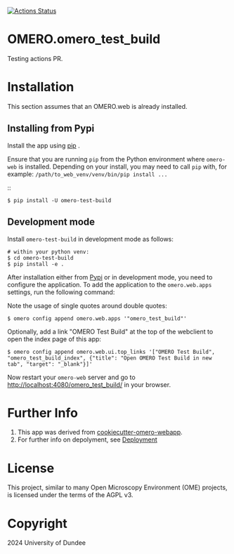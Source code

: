 
[![Actions Status](https://github.com/will-moore/omero-test-build/workflows/OMERO/badge.svg)](https://github.com/will-moore/omero-test-build/actions)


OMERO.omero_test_build
==================================

Testing actions PR.

Installation
============

This section assumes that an OMERO.web is already installed.

Installing from Pypi
--------------------

Install the app using [pip](<https://pip.pypa.io/en/stable/>) .

Ensure that you are running ``pip`` from the Python environment
where ``omero-web`` is installed. Depending on your install, you may need to
call ``pip`` with, for example: ``/path/to_web_venv/venv/bin/pip install ...``

::

    $ pip install -U omero-test-build


Development mode
----------------

Install `omero-test-build` in development mode as follows:

    # within your python venv:
    $ cd omero-test-build
    $ pip install -e .

After installation either from [Pypi](https://pypi.org/) or in development mode, you need to configure the application.
To add the application to the `omero.web.apps` settings, run the following command:

Note the usage of single quotes around double quotes:

    $ omero config append omero.web.apps '"omero_test_build"'

Optionally, add a link "OMERO Test Build" at the top of the webclient to
open the index page of this app:

    $ omero config append omero.web.ui.top_links '["OMERO Test Build", "omero_test_build_index", {"title": "Open OMERO Test Build in new tab", "target": "_blank"}]'


Now restart your `omero-web` server and go to
<http://localhost:4080/omero_test_build/> in your browser.


Further Info
============

1. This app was derived from [cookiecutter-omero-webapp](https://github.com/ome/cookiecutter-omero-webapp).
2. For further info on depolyment, see [Deployment](https://docs.openmicroscopy.org/latest/omero/developers/Web/Deployment.html)


License
=======

This project, similar to many Open Microscopy Environment (OME) projects, is
licensed under the terms of the AGPL v3.


Copyright
=========

2024 University of Dundee

